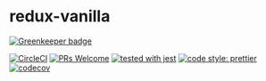 # redux-vanilla

[![Greenkeeper badge](https://badges.greenkeeper.io/ryota-murakami/redux-vanilla.svg)](https://greenkeeper.io/)

[![CircleCI](https://circleci.com/gh/ryota-murakami/redux-vanilla.svg?style=svg)](https://circleci.com/gh/ryota-murakami/redux-vanilla)
[![PRs Welcome](https://img.shields.io/badge/PRs-welcome-brightgreen.svg?style=flat-square)](http://makeapullrequest.com)
[![tested with jest](https://img.shields.io/badge/tested_with-jest-99424f.svg)](https://github.com/facebook/jest)
[![code style: prettier](https://img.shields.io/badge/code_style-prettier-ff69b4.svg)](https://github.com/prettier/prettier)
[![codecov](https://codecov.io/gh/ryota-murakami/redux-vanilla/branch/master/graph/badge.svg)](https://codecov.io/gh/ryota-murakami/redux-vanilla)
